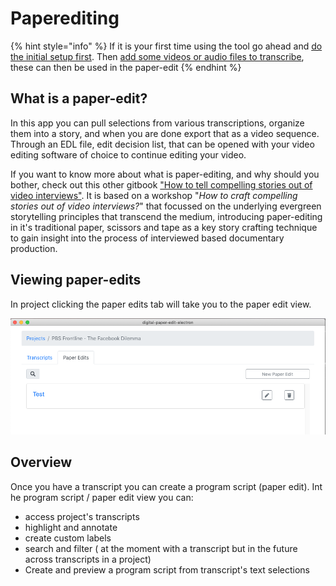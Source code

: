 # Paperediting

{% hint style="info" %}
If it is your first time using the tool go ahead and [do the initial setup first](../setup.md). Then [add some videos or audio files to transcribe](../transcriptions/create-a-new-transcription/), these can then be used in the paper-edit
{% endhint %}

## What is a paper-edit?

In this app you can pull selections from various transcriptions, organize them into a story, and when you are done export that as a video sequence. Through an EDL file, edit decision list, that can be opened with your video editing software of choice to continue editing your video.

If you want to know more about what is paper-editing, and why should you bother, check out this other gitbook ["How to tell compelling stories out of video interviews"](https://pietropassarelli.gitbooks.io/how-to-tell-compelling-stories-out-of-video-inter/content/). It is based on a workshop "_How to craft compelling stories out of video interviews?_" that focussed on the underlying evergreen storytelling principles that transcend the medium, introducing paper-editing in it's traditional paper, scissors and tape as a key story crafting technique to gain insight into the process of interviewed based documentary production.

## Viewing paper-edits

In  project clicking the paper edits tab will take you to the paper edit view.

![Paper eits](../.gitbook/assets/screen-shot-2020-02-05-at-5.32.45-pm.png)

## Overview

Once you have a transcript you can create a program script \(paper edit\). Int he program script / paper edit view you can:

* access project's transcripts
* highlight and annotate
* create custom labels
* search and filter \( at the moment with a transcript but in the future across transcripts in a project\)
* Create and preview a program script from transcript's text selections

